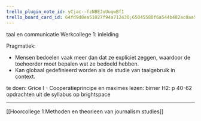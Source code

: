 ```yaml
---
trello_plugin_note_id: yCjac--fzNBEJuUugwBf1
trello_board_card_id: 64fd9d8ea51027f94a712430;65045580f6a544b482ac0aa5
---
```


taal en communicatie
Werkcollege 1: inleiding


Pragmatiek:
- Mensen bedoelen vaak meer dan dat ze expliciet zeggen, waardoor de toehoorder moet bepalen wat ze bedoeld hebben.
- Kan globaal gedefinieerd worden als de studie van taalgebruik in context.

te doen:
Grice I - Cooperatieprincipe en maximes
lezen: birner H2: p 40-62
opdrachten uit de syllabus op brightspace


----

[[Hoorcollege 1 Methoden en theorieen van journalism studies]]








